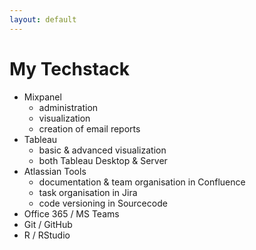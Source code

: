 ```yaml
---
layout: default
---
```


# My Techstack

* Mixpanel
  * administration
  * visualization
  * creation of email reports
* Tableau
  * basic & advanced visualization
  * both Tableau Desktop & Server
* Atlassian Tools
  * documentation & team organisation in Confluence
  * task organisation in Jira
  * code versioning in Sourcecode
* Office 365 / MS Teams
* Git / GitHub
* R / RStudio
